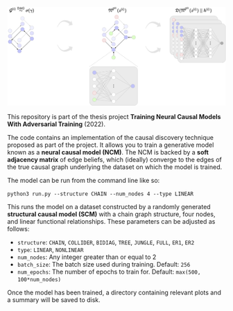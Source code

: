 ![architecture](architecture.png)

This repository is part of the thesis project **Training Neural Causal Models With Adversarial Training** (2022).

The code contains an implementation of the causal discovery technique proposed as part of the project. It allows you to train a generative model known as a **neural causal model (NCM)**. The NCM is backed by a **soft adjacency matrix** of edge beliefs, which (ideally) converge to the edges of the true causal graph underlying the dataset on which the model is trained.

The model can be run from the command line like so:

```
python3 run.py --structure CHAIN --num_nodes 4 --type LINEAR
```

This runs the model on a dataset constructed by a randomly generated **structural causal model (SCM)** with a chain graph structure, four nodes, and linear functional relationships. These parameters can be adjusted as follows:

* `structure`: `CHAIN`, `COLLIDER`, `BIDIAG`, `TREE`, `JUNGLE`, `FULL`, `ER1`, `ER2`
* `type`: `LINEAR`, `NONLINEAR`
* `num_nodes`: Any integer greater than or equal to 2
* `batch_size`: The batch size used during training. Default: `256`
* `num_epochs`: The number of epochs to train for. Default: `max(500, 100*num_nodes)`

Once the model has been trained, a directory containing relevant plots and a summary will be saved to disk.
